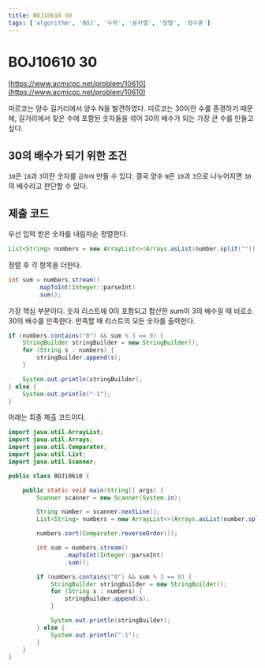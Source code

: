 ```yaml
---
title: BOJ10610 30
tags: ['algorithm', 'BOJ', '수학', '문자열', '정렬', '정수론']
---
```


# BOJ10610 30

[https://www.acmicpc.net/problem/10610](https://www.acmicpc.net/problem/10610)

미르코는 양수 길거리에서 양수 N을 발견하였다. 미르코는 30이란 수를 존경하기 때문에, 길거리에서 찾은 수에 포함된 숫자들을 섞어 30의 배수가 되는 가장 큰 수를 만들고 싶다.

## 30의 배수가 되기 위한 조건

`30`은 `10`과 `3`이란 숫자를 `곱하여` 만들 수 있다. 결국 양수 `N`은 `10`과 `3`으로 나누어지면 `30`의 배수라고 판단할 수 있다.

## 제출 코드

우선 입력 받은 숫자를 내림차순 정렬한다.
```java
List<String> numbers = new ArrayList<>(Arrays.asList(number.split("")));
```

정렬 후 각 항목을 더한다.
```java
int sum = numbers.stream()
        .mapToInt(Integer::parseInt)
        .sum();
```

가장 핵심 부분이다. 숫자 리스트에 0이 포함되고 합산한 sum이 3의 배수일 때 비로소 30의 배수를 만족한다.
만족할 때 리스트의 모든 숫자를 출력한다.

```java
if (numbers.contains("0") && sum % 3 == 0) {
    StringBuilder stringBuilder = new StringBuilder();
    for (String s : numbers) {
        stringBuilder.append(s);
    }

    System.out.println(stringBuilder);
} else {
    System.out.println("-1");
}
```

아래는 최종 제출 코드이다.

```java
import java.util.ArrayList;
import java.util.Arrays;
import java.util.Comparator;
import java.util.List;
import java.util.Scanner;

public class BOJ10610 {

    public static void main(String[] args) {
        Scanner scanner = new Scanner(System.in);

        String number = scanner.nextLine();
        List<String> numbers = new ArrayList<>(Arrays.asList(number.split("")));

        numbers.sort(Comparator.reverseOrder());

        int sum = numbers.stream()
                .mapToInt(Integer::parseInt)
                .sum();

        if (numbers.contains("0") && sum % 3 == 0) {
            StringBuilder stringBuilder = new StringBuilder();
            for (String s : numbers) {
                stringBuilder.append(s);
            }

            System.out.println(stringBuilder);
        } else {
            System.out.println("-1");
        }
    }
}
```

<TagLinks />